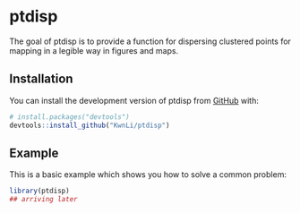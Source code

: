 
<!-- README.md is generated from README.Rmd. Please edit that file -->

# ptdisp

<!-- badges: start -->
<!-- badges: end -->

The goal of ptdisp is to provide a function for dispersing clustered
points for mapping in a legible way in figures and maps.

## Installation

You can install the development version of ptdisp from
[GitHub](https://github.com/) with:

``` r
# install.packages("devtools")
devtools::install_github("KwnLi/ptdisp")
```

## Example

This is a basic example which shows you how to solve a common problem:

``` r
library(ptdisp)
## arriving later
```
